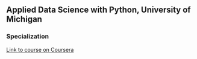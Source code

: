 ## Applied Data Science with Python, University of Michigan
### Specialization
[Link to course on Coursera](https://www.coursera.org/specializations/data-science-python)


